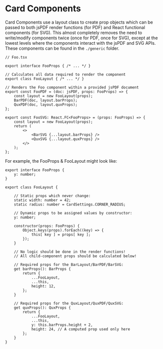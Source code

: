 # Card Components

Card Components use a layout class to create prop objects which can be passed to both jsPDF render functions (for PDF) and React functional components (for SVG).
This almost completely removes the need to write/modify components twice (once for PDF, once for SVG), except at the lowest levels where the components interact with the jsPDF and SVG APIs.
These components can be found in the `./generic` folder.

```tsx
// Foo.tsx

export interface FooProps { /* ... */ }

// Calculates all data required to render the component
export class FooLayout { /* ... */ }

// Renders the Foo component within a provided jsPDF document
export const FooPDF = (doc: jsPDF, props: FooProps) => {
	const layout = new FooLayout(props);
	BarPDF(doc, layout.barProps);
	QuxPDF(doc, layout.quxProps);
};

export const FooSVG: React.FC<FooProps> = (props: FooProps) => {
	const layout = new FooLayout(props);
	return (
		<>
			<BarSVG {...layout.barProps} />
			<QuxSVG {...layout.quxProps} />
		</>
	);
};
```

For example, the FooProps & FooLayout might look like:

```tsx
export interface FooProps {
	y: number;
}

export class FooLayout {

	// Static props which never change:
	static width: number = 42;
	static radius: number = CardSettings.CORNER_RADIUS;

	// Dynamic props to be assigned values by constructor:
	y: number;

	constructor(props: FooProps) {
		Object.keys(props).forEach((key) => {
			this[ key ] = props[ key ];
		});
	}

	// No logic should be done in the render functions!
	// All child-component props should be calculated below!

	// Required props for the BarLayout/BarPDF/BarSVG:
	get barProps(): BarProps {
		return {
			...FooLayout,
			...this,
			height: 12,
		};
	}

	// Required props for the QuxLayout/QuxPDF/QuxSVG:
	get quxProps(): QuxProps {
		return {
			...FooLayout,
			...this,
			y: this.barProps.height + 2,
			height: 24, // A computed prop used only here
		};
	}
}
```
